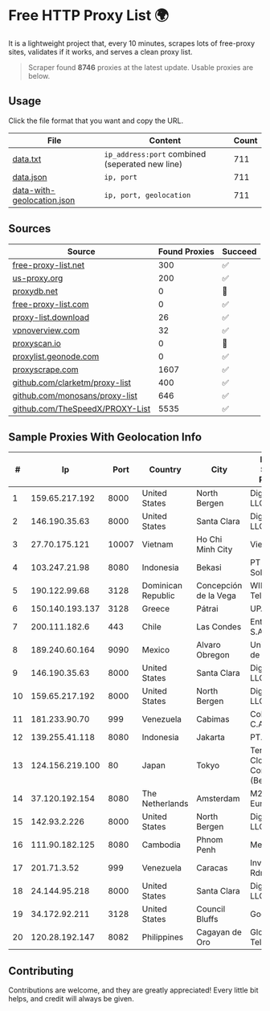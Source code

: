 
# Free HTTP Proxy List 🌍

It is a lightweight project that, every 10 minutes, scrapes lots of free-proxy sites, validates if it works, and serves a clean proxy list.


> Scraper found **8746** proxies at the latest update. Usable proxies are below.

## Usage

Click the file format that you want and copy the URL.


|File|Content|Count|
|----|-------|-----|
|[data.txt](https://raw.githubusercontent.com/themiralay/Proxy-List-World/master/data.txt)|`ip_address:port` combined (seperated new line)|711|
|[data.json](https://raw.githubusercontent.com/themiralay/Proxy-List-World/master/data.json)|`ip, port`|711|
|[data-with-geolocation.json](https://raw.githubusercontent.com/themiralay/Proxy-List-World/master/data-with-geolocation.json)|`ip, port, geolocation`|711|

## Sources

|Source|Found Proxies|Succeed|
|------|-------------|-------|
|[free-proxy-list.net](https://free-proxy-list.net)|300|✅|
|[us-proxy.org](https://www.us-proxy.org)|200|✅|
|[proxydb.net](http://proxydb.net)|0|🚫|
|[free-proxy-list.com](https://free-proxy-list.com/?page=&port=&type%5B%5D=http&type%5B%5D=https&up_time=0&search=Search)|0|✅|
|[proxy-list.download](https://www.proxy-list.download/HTTP)|26|✅|
|[vpnoverview.com](https://vpnoverview.com/privacy/anonymous-browsing/free-proxy-servers)|32|✅|
|[proxyscan.io](https://www.proxyscan.io)|0|🚫|
|[proxylist.geonode.com](https://proxylist.geonode.com/api/proxy-list?limit=300&page=1&sort_by=lastChecked&sort_type=desc&protocols=http,https)|0|✅|
|[proxyscrape.com](https://api.proxyscrape.com/v2/?request=displayproxies&protocol=http&timeout=10000&country=all&ssl=all&anonymity=all)|1607|✅|
|[github.com/clarketm/proxy-list](https://raw.githubusercontent.com/clarketm/proxy-list/master/proxy-list-raw.txt)|400|✅|
|[github.com/monosans/proxy-list](https://raw.githubusercontent.com/monosans/proxy-list/main/proxies/http.txt)|646|✅|
|[github.com/TheSpeedX/PROXY-List](https://raw.githubusercontent.com/TheSpeedX/PROXY-List/master/http.txt)|5535|✅|


## Sample Proxies With Geolocation Info

|#|Ip|Port|Country|City|Internet Service Provider|
|-|--|----|-------|----|-------------------------|
|1|159.65.217.192|8000|United States|North Bergen|DigitalOcean, LLC|
|2|146.190.35.63|8000|United States|Santa Clara|DigitalOcean, LLC|
|3|27.70.175.121|10007|Vietnam|Ho Chi Minh City|Viettel Group|
|4|103.247.21.98|8080|Indonesia|Bekasi|PT wifian Solution|
|5|190.122.99.68|3128|Dominican Republic|Concepción de la Vega|WIND Telecom S.A|
|6|150.140.193.137|3128|Greece|Pátrai|UPATRAS|
|7|200.111.182.6|443|Chile|Las Condes|Entel Chile S.A.|
|8|189.240.60.164|9090|Mexico|Alvaro Obregon|Uninet S.A. de C.V.|
|9|146.190.35.63|8000|United States|Santa Clara|DigitalOcean, LLC|
|10|159.65.217.192|8000|United States|North Bergen|DigitalOcean, LLC|
|11|181.233.90.70|999|Venezuela|Cabimas|Colnetwork C.A.|
|12|139.255.41.118|8080|Indonesia|Jakarta|PT. LINKNET|
|13|124.156.219.100|80|Japan|Tokyo|Tencent Cloud Computing (Beijing) Co|
|14|37.120.192.154|8080|The Netherlands|Amsterdam|M247 Europe SRL|
|15|142.93.2.226|8000|United States|North Bergen|DigitalOcean, LLC|
|16|111.90.182.125|8080|Cambodia|Phnom Penh|MekongNet|
|17|201.71.3.52|999|Venezuela|Caracas|Inversiones Rdn3 C.A|
|18|24.144.95.218|8000|United States|Santa Clara|DigitalOcean, LLC|
|19|34.172.92.211|3128|United States|Council Bluffs|Google LLC|
|20|120.28.192.147|8082|Philippines|Cagayan de Oro|Globe Telecom|



## Contributing

Contributions are welcome, and they are greatly appreciated! Every
little bit helps, and credit will always be given.

